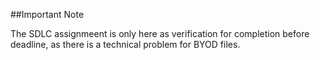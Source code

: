 ##Important Note

The SDLC assignmeent is only here as verification for completion before deadline, as there is a technical problem for BYOD files.
